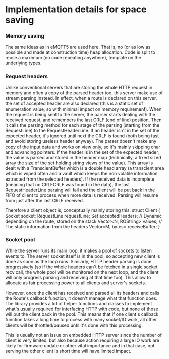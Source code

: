 # Implementation details for space saving

### Memory saving

The same ideas as in eMQTT5 are used here. That is, no (or as low as possible and made at construction time) heap allocation.
Code is split to reuse a maximum (no code repeating anywhere), template on the underlying types.

### Request headers
Unlike conventional servers that are storing the whole HTTP request in memory and often a copy of the parsed header too, this server make use of stream parsing instead.
In effect, when a route is declared on this server, the set of accepted header are also declared (this is a static set of enumeration value, so with minimal impact on memory requirement).
When the request is being sent to the server, the parser starts dealing with the received request, and remembers the last CRLF (end of line) position.
Then it calls the parsing method for each stage of the parsing (starting from the RequestLine) to the RequestHeaderLine.
If an header isn't in the set of the expected header, it's ignored until next the CRLF is found (both being fast and avoid storing useless header anyway).
The parser doesn't make any copy of the input data and works on view only, so it's mainly skipping char and advancing pointers.
If the header is in the set of the expected header, the value is parsed and stored in the header map (technically, a fixed sized array the size of the set holding string views of the value). This array is dealt with a TranscientBuffer which is a double head array (a transcient area which is wiped often and a vault which keeps the non volatile information extracted from the selected headers).
If the received data is incomplete (meaning that no CRLFCRLF was found in the data), the last RequestHeaderLine parsing will fail and the client will be put back in the FIFO of client to process when more data is received. Parsing will resume from just after the last CRLF received.


Therefore a client object is, conceptually mainly storing this:
struct Client
{
    Socket socket;
    RequestLine requestLine;
    Set<N>      acceptedHeaders;  // Dynamic depending on the route, stored on the stack
    Vector<N, ROString> values;   // The static information from the headers
    Vector<M, bytes> receiveBuffer;
}

### Socket pool

While the server runs its main loop, it makes a pool of sockets to listen events to.
The server socket itself is in the pool, so accepting new client is done as soon as the loop runs.
Similarly, HTTP header parsing is done progressively (so if the whole headers can't be fetched in a single socket recv call, the whole pool will be monitored on the next loop, and the client will only progress parsing and receiving at that time too).
This allow to allocate as fair processing power to all clients and server's sockets.

However, once the client has received and parsed all its headers and calls the Route's callback function, it doesn't manage what that function does.
The library provides a lot of helper functions and classes to implement what's usually required for interfacing HTTP with code, but none of those will put the client back in the pool.
This means that if one client's callback function takes a long time to process with many socket/IO work, all other clients will be throttled/paused until it's done with this processing.

This is usually not an issue on embedded HTTP server since the number of client is very limited, but also because action requiring a large IO work are likely for firmware update or other vital importance and in that case, not serving the other client is short time will have limited impact.
